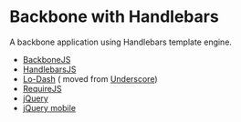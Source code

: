 Backbone with Handlebars
============

A backbone application using Handlebars template engine.

* [BackboneJS](http://backbonejs.org/)
* [HandlebarsJS](http://handlebarsjs.com/)
* [Lo-Dash](http://lodash.com/) ( moved from [Underscore](http://underscorejs.org/))
* [RequireJS](http://requirejs.org/)
* [jQuery](http://jquery.com/)
* [jQuery mobile](http://jquerymobile.com/)